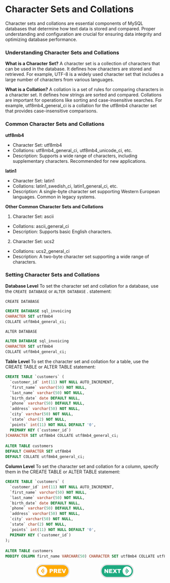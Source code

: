 # Character Sets and Collations

Character sets and collations are essential components of MySQL databases that determine how text data is stored and compared. Proper understanding and configuration are crucial for ensuring data integrity and optimizing database performance.

### Understanding Character Sets and Collations

**What is a Character Set?**
A character set is a collection of characters that can be used in the database. It defines how characters are stored and retrieved. For example, UTF-8 is a widely used character set that includes a large number of characters from various languages.

**What is a Collation?**
A collation is a set of rules for comparing characters in a character set. It defines how strings are sorted and compared. Collations are important for operations like sorting and case-insensitive searches. For example, utf8mb4_general_ci is a collation for the utf8mb4 character set that provides case-insensitive comparisons.

### Common Character Sets and Collations
**utf8mb4**
* Character Set: utf8mb4
* Collations: utf8mb4_general_ci, utf8mb4_unicode_ci, etc.
* Description: Supports a wide range of characters, including supplementary characters. Recommended for new applications.

**latin1**
* Character Set: latin1
* Collations: latin1_swedish_ci, latin1_general_ci, etc.
* Description: A single-byte character set supporting Western European languages. Common in legacy systems.

**Other Common Character Sets and Collations**
1. Character Set: ascii
 * Collations: ascii_general_ci
 * Description: Supports basic English characters.

2. Character Set: ucs2
 * Collations: ucs2_general_ci
 * Description: A two-byte character set supporting a wide range of characters.

### Setting Character Sets and Collations

**Database Level**
To set the character set and collation for a database, use the `CREATE DATABASE` or `ALTER DATABASE` .
statement:

`CREATE DATABASE`
```sql
CREATE DATABASE sql_invoicing
CHARACTER SET utf8mb4
COLLATE utf8mb4_general_ci;
```

`ALTER DATABASE`
```sql
ALTER DATABASE sql_invoicing
CHARACTER SET utf8mb4
COLLATE utf8mb4_general_ci;
```

**Table Level**
To set the character set and collation for a table, use the CREATE TABLE or ALTER TABLE 
statement:

```sql
CREATE TABLE `customers` (
  `customer_id` int(11) NOT NULL AUTO_INCREMENT,
  `first_name` varchar(50) NOT NULL,
  `last_name` varchar(50) NOT NULL,
  `birth_date` date DEFAULT NULL,
  `phone` varchar(50) DEFAULT NULL,
  `address` varchar(50) NOT NULL,
  `city` varchar(50) NOT NULL,
  `state` char(2) NOT NULL,
  `points` int(11) NOT NULL DEFAULT '0',
  PRIMARY KEY (`customer_id`)
)CHARACTER SET utf8mb4 COLLATE utf8mb4_general_ci;

ALTER TABLE customers
DEFAULT CHARACTER SET utf8mb4
DEFAULT COLLATE utf8mb4_general_ci;
```

**Column Level**
To set the character set and collation for a column, specify them in the CREATE TABLE or ALTER TABLE 
statement:

```sql
CREATE TABLE `customers` (
  `customer_id` int(11) NOT NULL AUTO_INCREMENT,
  `first_name` varchar(50) NOT NULL,
  `last_name` varchar(50) NOT NULL,
  `birth_date` date DEFAULT NULL,
  `phone` varchar(50) DEFAULT NULL,
  `address` varchar(50) NOT NULL,
  `city` varchar(50) NOT NULL,
  `state` char(2) NOT NULL,
  `points` int(11) NOT NULL DEFAULT '0',
  PRIMARY KEY (`customer_id`)
);

ALTER TABLE customers
MODIFY COLUMN first_name VARCHAR(50) CHARACTER SET utf8mb4 COLLATE utf8mb4_general_ci;
```

<div style="display: flex; align-items: center; align-self: center; justify-content: space-evenly;" align="center">
<a href="../15_altering_primary_and_foreign_key_constraints/"><img width="110px" src="../esn_for_repo/prev.png" alt="prev"></a>
<a href="../17_storage_engines/"><img width="110px" src="../esn_for_repo/next.png" alt="next"></a>
</div>